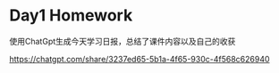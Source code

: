# Day1 Homework

使用ChatGpt生成今天学习日报，总结了课件内容以及自己的收获

https://chatgpt.com/share/3237ed65-5b1a-4f65-930c-4f568c626940

